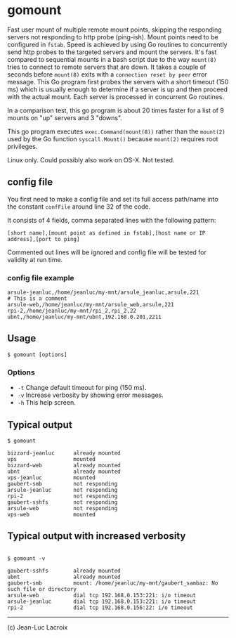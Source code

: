 # gomount
Fast user mount of multiple remote mount points, skipping the responding servers not responding to http probe (ping-ish). Mount points need to be configured in `fstab`. Speed is achieved by using Go routines to concurrently send http probes to the targeted servers and mount the servers. It's fast compared to sequential mounts in a bash script due to the way `mount(8)` tries to connect to remote servers that are down. It takes a couple of seconds before `mount(8)` exits with a `connection reset by peer` error message. This Go program first probes the servers with a short timeout (150 ms) which is usually enough to determine if a server is up and then proceed with the actual mount. Each server is processed in concurrent Go routines.

In a comparison test, this go program is about 20 times faster for a list of 9 mounts on "up" servers and 3 "downs".

This go program executes  `exec.Command(mount(8))` rather than the `mount(2)` used by the Go function `syscall.Mount()` because `mount(2)` requires root privileges.

Linux only. Could possibly also work on OS-X. Not tested.

## config file
You first need to make a config file and set its full access path/name into the constant `confFile` around line 32 of the code.

It consists of 4 fields, comma separated lines with the following pattern:
```
[short name],[mount point as defined in fstab],[host name or IP address],[port to ping]
```
Commented out lines will be ignored and config file will be tested for validity at run time.

### config file example
```
arsule-jeanluc,/home/jeanluc/my-mnt/arsule_jeanluc,arsule,221
# This is a comment
arsule-web,/home/jeanluc/my-mnt/arsule_web,arsule,221
rpi-2,/home/jeanluc/my-mnt/rpi_2,rpi_2,22
ubnt,/home/jeanluc/my-mnt/ubnt,192.168.0.201,2211

```

## Usage
`$ gomount [options]`

### Options
* `-t` Change default timeout for ping (150 ms).
* `-v` Increase verbosity by showing error messages.
* `-h` This help screen.

## Typical output
```
$ gomount

bizzard-jeanluc      already mounted
vps                  mounted
bizzard-web          already mounted
ubnt                 already mounted
vps-jeanluc          mounted
gaubert-smb          not responding  
arsule-jeanluc       not responding  
rpi-2                not responding  
gaubert-sshfs        not responding  
arsule-web           not responding  
vps-web              mounted
```

## Typical output with increased verbosity

```

$ gomount -v

gaubert-sshfs        already mounted
ubnt                 already mounted
gaubert-smb          mount: /home/jeanluc/my-mnt/gaubert_sambaz: No such file or directory
arsule-web           dial tcp 192.168.0.153:221: i/o timeout
arsule-jeanluc       dial tcp 192.168.0.153:221: i/o timeout
rpi-2                dial tcp 192.168.0.156:22: i/o timeout
```
----
(c) Jean-Luc Lacroix
